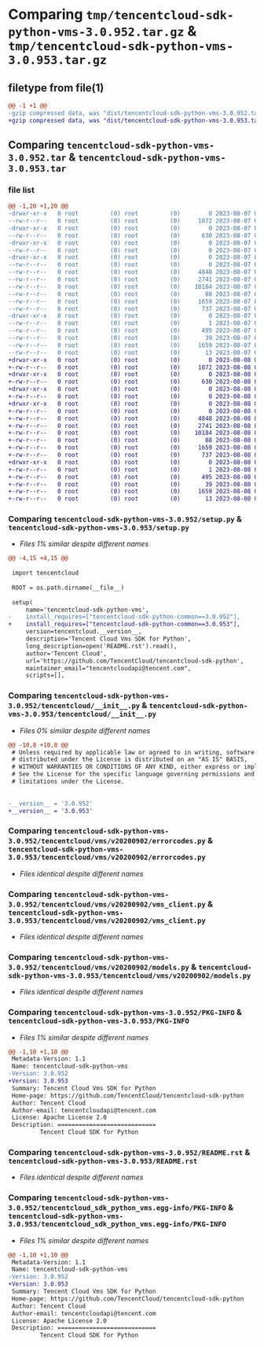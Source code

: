 # Comparing `tmp/tencentcloud-sdk-python-vms-3.0.952.tar.gz` & `tmp/tencentcloud-sdk-python-vms-3.0.953.tar.gz`

## filetype from file(1)

```diff
@@ -1 +1 @@
-gzip compressed data, was "dist/tencentcloud-sdk-python-vms-3.0.952.tar", last modified: Mon Aug  7 09:06:31 2023, max compression
+gzip compressed data, was "dist/tencentcloud-sdk-python-vms-3.0.953.tar", last modified: Tue Aug  8 00:35:57 2023, max compression
```

## Comparing `tencentcloud-sdk-python-vms-3.0.952.tar` & `tencentcloud-sdk-python-vms-3.0.953.tar`

### file list

```diff
@@ -1,20 +1,20 @@
-drwxr-xr-x   0 root         (0) root         (0)        0 2023-08-07 09:06:31.000000 tencentcloud-sdk-python-vms-3.0.952/
--rw-r--r--   0 root         (0) root         (0)     1072 2023-08-07 09:06:31.000000 tencentcloud-sdk-python-vms-3.0.952/setup.py
-drwxr-xr-x   0 root         (0) root         (0)        0 2023-08-07 09:06:31.000000 tencentcloud-sdk-python-vms-3.0.952/tencentcloud/
--rw-r--r--   0 root         (0) root         (0)      630 2023-08-07 09:06:31.000000 tencentcloud-sdk-python-vms-3.0.952/tencentcloud/__init__.py
-drwxr-xr-x   0 root         (0) root         (0)        0 2023-08-07 09:06:31.000000 tencentcloud-sdk-python-vms-3.0.952/tencentcloud/vms/
--rw-r--r--   0 root         (0) root         (0)        0 2023-08-07 09:06:31.000000 tencentcloud-sdk-python-vms-3.0.952/tencentcloud/vms/__init__.py
-drwxr-xr-x   0 root         (0) root         (0)        0 2023-08-07 09:06:31.000000 tencentcloud-sdk-python-vms-3.0.952/tencentcloud/vms/v20200902/
--rw-r--r--   0 root         (0) root         (0)        0 2023-08-07 09:06:31.000000 tencentcloud-sdk-python-vms-3.0.952/tencentcloud/vms/v20200902/__init__.py
--rw-r--r--   0 root         (0) root         (0)     4848 2023-08-07 09:06:31.000000 tencentcloud-sdk-python-vms-3.0.952/tencentcloud/vms/v20200902/errorcodes.py
--rw-r--r--   0 root         (0) root         (0)     2741 2023-08-07 09:06:31.000000 tencentcloud-sdk-python-vms-3.0.952/tencentcloud/vms/v20200902/vms_client.py
--rw-r--r--   0 root         (0) root         (0)    10184 2023-08-07 09:06:31.000000 tencentcloud-sdk-python-vms-3.0.952/tencentcloud/vms/v20200902/models.py
--rw-r--r--   0 root         (0) root         (0)       88 2023-08-07 09:06:31.000000 tencentcloud-sdk-python-vms-3.0.952/setup.cfg
--rw-r--r--   0 root         (0) root         (0)     1659 2023-08-07 09:06:31.000000 tencentcloud-sdk-python-vms-3.0.952/PKG-INFO
--rw-r--r--   0 root         (0) root         (0)      737 2023-08-07 09:06:31.000000 tencentcloud-sdk-python-vms-3.0.952/README.rst
-drwxr-xr-x   0 root         (0) root         (0)        0 2023-08-07 09:06:31.000000 tencentcloud-sdk-python-vms-3.0.952/tencentcloud_sdk_python_vms.egg-info/
--rw-r--r--   0 root         (0) root         (0)        1 2023-08-07 09:06:31.000000 tencentcloud-sdk-python-vms-3.0.952/tencentcloud_sdk_python_vms.egg-info/dependency_links.txt
--rw-r--r--   0 root         (0) root         (0)      495 2023-08-07 09:06:31.000000 tencentcloud-sdk-python-vms-3.0.952/tencentcloud_sdk_python_vms.egg-info/SOURCES.txt
--rw-r--r--   0 root         (0) root         (0)       39 2023-08-07 09:06:31.000000 tencentcloud-sdk-python-vms-3.0.952/tencentcloud_sdk_python_vms.egg-info/requires.txt
--rw-r--r--   0 root         (0) root         (0)     1659 2023-08-07 09:06:31.000000 tencentcloud-sdk-python-vms-3.0.952/tencentcloud_sdk_python_vms.egg-info/PKG-INFO
--rw-r--r--   0 root         (0) root         (0)       13 2023-08-07 09:06:31.000000 tencentcloud-sdk-python-vms-3.0.952/tencentcloud_sdk_python_vms.egg-info/top_level.txt
+drwxr-xr-x   0 root         (0) root         (0)        0 2023-08-08 00:35:57.000000 tencentcloud-sdk-python-vms-3.0.953/
+-rw-r--r--   0 root         (0) root         (0)     1072 2023-08-08 00:35:57.000000 tencentcloud-sdk-python-vms-3.0.953/setup.py
+drwxr-xr-x   0 root         (0) root         (0)        0 2023-08-08 00:35:57.000000 tencentcloud-sdk-python-vms-3.0.953/tencentcloud/
+-rw-r--r--   0 root         (0) root         (0)      630 2023-08-08 00:35:57.000000 tencentcloud-sdk-python-vms-3.0.953/tencentcloud/__init__.py
+drwxr-xr-x   0 root         (0) root         (0)        0 2023-08-08 00:35:57.000000 tencentcloud-sdk-python-vms-3.0.953/tencentcloud/vms/
+-rw-r--r--   0 root         (0) root         (0)        0 2023-08-08 00:35:57.000000 tencentcloud-sdk-python-vms-3.0.953/tencentcloud/vms/__init__.py
+drwxr-xr-x   0 root         (0) root         (0)        0 2023-08-08 00:35:57.000000 tencentcloud-sdk-python-vms-3.0.953/tencentcloud/vms/v20200902/
+-rw-r--r--   0 root         (0) root         (0)        0 2023-08-08 00:35:57.000000 tencentcloud-sdk-python-vms-3.0.953/tencentcloud/vms/v20200902/__init__.py
+-rw-r--r--   0 root         (0) root         (0)     4848 2023-08-08 00:35:57.000000 tencentcloud-sdk-python-vms-3.0.953/tencentcloud/vms/v20200902/errorcodes.py
+-rw-r--r--   0 root         (0) root         (0)     2741 2023-08-08 00:35:57.000000 tencentcloud-sdk-python-vms-3.0.953/tencentcloud/vms/v20200902/vms_client.py
+-rw-r--r--   0 root         (0) root         (0)    10184 2023-08-08 00:35:57.000000 tencentcloud-sdk-python-vms-3.0.953/tencentcloud/vms/v20200902/models.py
+-rw-r--r--   0 root         (0) root         (0)       88 2023-08-08 00:35:57.000000 tencentcloud-sdk-python-vms-3.0.953/setup.cfg
+-rw-r--r--   0 root         (0) root         (0)     1659 2023-08-08 00:35:57.000000 tencentcloud-sdk-python-vms-3.0.953/PKG-INFO
+-rw-r--r--   0 root         (0) root         (0)      737 2023-08-08 00:35:57.000000 tencentcloud-sdk-python-vms-3.0.953/README.rst
+drwxr-xr-x   0 root         (0) root         (0)        0 2023-08-08 00:35:57.000000 tencentcloud-sdk-python-vms-3.0.953/tencentcloud_sdk_python_vms.egg-info/
+-rw-r--r--   0 root         (0) root         (0)        1 2023-08-08 00:35:57.000000 tencentcloud-sdk-python-vms-3.0.953/tencentcloud_sdk_python_vms.egg-info/dependency_links.txt
+-rw-r--r--   0 root         (0) root         (0)      495 2023-08-08 00:35:57.000000 tencentcloud-sdk-python-vms-3.0.953/tencentcloud_sdk_python_vms.egg-info/SOURCES.txt
+-rw-r--r--   0 root         (0) root         (0)       39 2023-08-08 00:35:57.000000 tencentcloud-sdk-python-vms-3.0.953/tencentcloud_sdk_python_vms.egg-info/requires.txt
+-rw-r--r--   0 root         (0) root         (0)     1659 2023-08-08 00:35:57.000000 tencentcloud-sdk-python-vms-3.0.953/tencentcloud_sdk_python_vms.egg-info/PKG-INFO
+-rw-r--r--   0 root         (0) root         (0)       13 2023-08-08 00:35:57.000000 tencentcloud-sdk-python-vms-3.0.953/tencentcloud_sdk_python_vms.egg-info/top_level.txt
```

### Comparing `tencentcloud-sdk-python-vms-3.0.952/setup.py` & `tencentcloud-sdk-python-vms-3.0.953/setup.py`

 * *Files 1% similar despite different names*

```diff
@@ -4,15 +4,15 @@
 
 import tencentcloud
 
 ROOT = os.path.dirname(__file__)
 
 setup(
     name='tencentcloud-sdk-python-vms',
-    install_requires=["tencentcloud-sdk-python-common==3.0.952"],
+    install_requires=["tencentcloud-sdk-python-common==3.0.953"],
     version=tencentcloud.__version__,
     description='Tencent Cloud Vms SDK for Python',
     long_description=open('README.rst').read(),
     author='Tencent Cloud',
     url='https://github.com/TencentCloud/tencentcloud-sdk-python',
     maintainer_email="tencentcloudapi@tencent.com",
     scripts=[],
```

### Comparing `tencentcloud-sdk-python-vms-3.0.952/tencentcloud/__init__.py` & `tencentcloud-sdk-python-vms-3.0.953/tencentcloud/__init__.py`

 * *Files 0% similar despite different names*

```diff
@@ -10,8 +10,8 @@
 # Unless required by applicable law or agreed to in writing, software
 # distributed under the License is distributed on an "AS IS" BASIS,
 # WITHOUT WARRANTIES OR CONDITIONS OF ANY KIND, either express or implied.
 # See the License for the specific language governing permissions and
 # limitations under the License.
 
 
-__version__ = '3.0.952'
+__version__ = '3.0.953'
```

### Comparing `tencentcloud-sdk-python-vms-3.0.952/tencentcloud/vms/v20200902/errorcodes.py` & `tencentcloud-sdk-python-vms-3.0.953/tencentcloud/vms/v20200902/errorcodes.py`

 * *Files identical despite different names*

### Comparing `tencentcloud-sdk-python-vms-3.0.952/tencentcloud/vms/v20200902/vms_client.py` & `tencentcloud-sdk-python-vms-3.0.953/tencentcloud/vms/v20200902/vms_client.py`

 * *Files identical despite different names*

### Comparing `tencentcloud-sdk-python-vms-3.0.952/tencentcloud/vms/v20200902/models.py` & `tencentcloud-sdk-python-vms-3.0.953/tencentcloud/vms/v20200902/models.py`

 * *Files identical despite different names*

### Comparing `tencentcloud-sdk-python-vms-3.0.952/PKG-INFO` & `tencentcloud-sdk-python-vms-3.0.953/PKG-INFO`

 * *Files 1% similar despite different names*

```diff
@@ -1,10 +1,10 @@
 Metadata-Version: 1.1
 Name: tencentcloud-sdk-python-vms
-Version: 3.0.952
+Version: 3.0.953
 Summary: Tencent Cloud Vms SDK for Python
 Home-page: https://github.com/TencentCloud/tencentcloud-sdk-python
 Author: Tencent Cloud
 Author-email: tencentcloudapi@tencent.com
 License: Apache License 2.0
 Description: ============================
         Tencent Cloud SDK for Python
```

### Comparing `tencentcloud-sdk-python-vms-3.0.952/README.rst` & `tencentcloud-sdk-python-vms-3.0.953/README.rst`

 * *Files identical despite different names*

### Comparing `tencentcloud-sdk-python-vms-3.0.952/tencentcloud_sdk_python_vms.egg-info/PKG-INFO` & `tencentcloud-sdk-python-vms-3.0.953/tencentcloud_sdk_python_vms.egg-info/PKG-INFO`

 * *Files 1% similar despite different names*

```diff
@@ -1,10 +1,10 @@
 Metadata-Version: 1.1
 Name: tencentcloud-sdk-python-vms
-Version: 3.0.952
+Version: 3.0.953
 Summary: Tencent Cloud Vms SDK for Python
 Home-page: https://github.com/TencentCloud/tencentcloud-sdk-python
 Author: Tencent Cloud
 Author-email: tencentcloudapi@tencent.com
 License: Apache License 2.0
 Description: ============================
         Tencent Cloud SDK for Python
```

